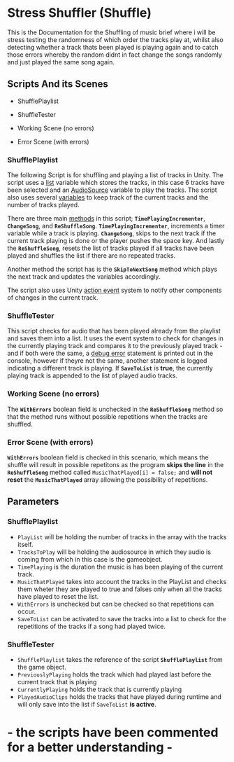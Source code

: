 ﻿# Stress Shuffler (Shuffle)

This is the Documentation for the Shuffling of music brief where i will be stress testing the randomness of which order the tracks play at, whilst also detecting whether a track thats been played is playing again and to catch those errors whereby the random didnt in fact change the songs randomly and just played the same song again. 

## Scripts And its Scenes
- ShufflePlaylist
- ShuffleTester

- Working Scene (no errors)
- Error Scene (with errors)


### ShufflePlaylist

The following Script is for shuffling and playing a list of tracks in Unity. The script uses a [list](https://docs.unity3d.com/2020.1/Documentation/ScriptReference/Array.html) variable which stores the tracks, in this case 6 tracks have been selected and an [AudioSource](https://docs.unity3d.com/ScriptReference/AudioSource.html) variable to play the tracks. The script also uses several [variables](https://docs.unity3d.com/Manual/VariablesAndTheInspector.html) to keep track of the current tracks and the number of tracks played.

There are three main [methods](https://docs.unity3d.com/ScriptReference/MonoBehaviour.html) in this script; **`TimePlayingIncrementer`**, **`ChangeSong`**, and **`ReShuffleSong`**. **`TimePlayingIncrementer`**, increments a timer variable while a track is playing. **`ChangeSong`**, skips to the next track if the current track playing is done or the player pushes the space key. And lastly the **`ReShuffleSong`**, resets the list of tracks played if all tracks have been played and shuffles the list if there are no repeated tracks.

Another method the script has is the **`SkipToNextSong`** method which plays the next track and updates the variables accordingly.

The script also uses Unity [action event](https://docs.unity3d.com/ScriptReference/Events.UnityAction.html) system to notify other components of changes in the current track.



### ShuffleTester

This script checks for audio that has been played already from the playlist and saves them into a list. It uses the event system to check for changes in the currently playing track and compares it to the previously played track - and if both were the same, a [debug error](https://docs.unity3d.com/ScriptReference/Debug.LogError.html) statement is printed out in the console, however if theyre not the same, another statement is logged indicating a different track is playing. If **`SaveToList`** is **true**, the currently playing track is appended to the list of played audio tracks.

### Working Scene (no errors)

The **`WithErrors`** boolean field is unchecked in the **`ReShuffleSong`** method so that the method runs without possible repetitions when the tracks are shuffled. 

### Error Scene (with errors)

**`WithErrors`** boolean field is checked in this scenario, which means the shuffle will result in possible repetitons as the program **skips the line** in the **`ReShuffleSong`** method called `MusicThatPlayed[i] = false;` and **will not reset** the **`MusicThatPlayed`** array allowing the possibility of repetitions.


## Parameters

### ShufflePlaylist

- `PlayList` will be holding the number of tracks in the array with the tracks itself.
- `TracksToPlay` will be holding the audiosource in which they  audio is coming from which in this case is the gameobject.
- `TimePlaying` is the duration the music is has been playing of the current track.
- `MusicThatPlayed` takes into account the tracks in the PlayList and checks them wheter they are played to true and falses only when all the tracks have played to reset the list.
- `WithErrors` is unchecked but can be checked so that repetitions can occur.
- `SaveToList` can be activated to save the tracks into a list to check for the repetitions of the tracks if a song had played twice.

### ShuffleTester

- `ShufflePlaylist` takes the reference of the script **`ShufflePlaylist`** from the game object.
- `PreviouslyPlaying` holds the track which had played last before the current track that is playing
- `CurrentlyPlaying` holds the track that is currently playing
- `PlayedAudioClips` holds the tracks that have played during runtime and will only save into the list if `SaveToList` **is active**.


# - the scripts have been commented for a better understanding -




